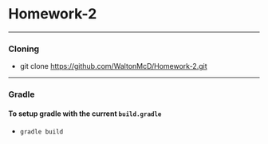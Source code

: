 # Homework-2

___
### Cloning
- git clone https://github.com/WaltonMcD/Homework-2.git
___
### Gradle
#### To setup gradle with the current `build.gradle`
- `gradle build`
